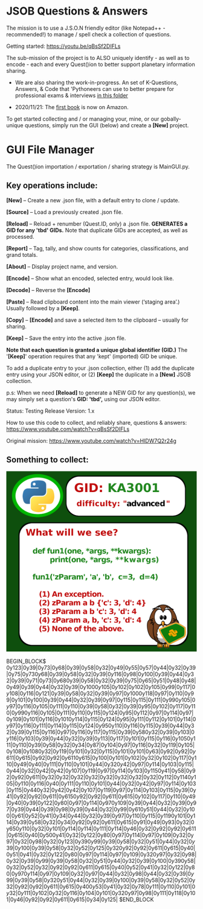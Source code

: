 # JSOB Questions & Answers

The mission is to use a J.S.O.N friendly editor (like Notepad++ - recommended!) to manage / spell check a collection of questions.

Getting started: https://youtu.be/qBsSf2DIFLs

The sub-mission of the project is to ALSO uniquely identify - as well as to encode - each and every Quest()ion to better support planetary information sharing.

- We are also sharing the work-in-progress. An set of K-Questions, Answers, & Code that 'Pythoneers can use to better prepare for professional exams & interviews [in this folder](https://github.com/Python3-Training/DatMan/tree/master/QuestJSOB/KASeries/KA9000)

- 2020/11/21: The [first book](https://www.amazon.com/dp/B08NYZ99PS) is now on Amazon.

To get started collecting and / or managing your, mine, or our gobally-unique questions, simply run the GUI (below) and create a **[New]** project.

# GUI File Manager
The Quest()ion importation / exportation / sharing strategy is MainGUI.py.

## Key operations include:

**[New]** – Create a new .json file, with a default entry to clone / update.

**[Source]** – Load a previously created .json file.

**[Reload]** – Reload + renumber (Quest.ID, only) a .json file. **GENERATES a GID for any 'tbd' GIDs.**  Note that duplicate GIDs are accepted, as well as processed. 

**[Report]** – Tag, tally, and show counts for categories, classifications, and grand totals.

**[About]** – Display project name, and version.

**[Encode]** – Show what an encoded, selected entry, would look like.

**[Decode]** – Reverse the **[Encode]**

**[Paste]** – Read clipboard content into the main viewer (‘staging area’.) Usually followed by a **[Keep]**.

**[Copy]** – **[Encode]** and save a selected item to the clipboard – usually for sharing.

**[Keep]** – Save the entry into the active .json file.

**Note that each question is granted a unique global identifier (GID.)** The '**[Keep]**' operation requires that any 'kept' (imported) GID be unique. 

To add a duplicate entry to your .json collection, either (1) add the duplicate entry using your JSON editor, or (2) **[Keep]** the duplicate in a **[New]** JSOB collection.

p.s: When we need **[Reload]** to generate a NEW GID for any question(s), we may simply set a question's **GID: 'tbd',** using our JSON editor.

Status: Testing Release
Version: 1.x

How to use this code to collect, and reliably share, questions & answers: https://www.youtube.com/watch?v=qBsSf2DIFLs

Original mission: https://www.youtube.com/watch?v=HIDW7Q2r24g

## Something to collect:

![GID: KA3001](./Images/2020_10_13_KA3001.png)

BEGIN_BLOCK$
0y123|0y39|0y73|0y68|0y39|0y58|0y32|0y49|0y55|0y57|0y44|0y32|0y39|0y75|0y73$0y68|0y39|0y58|0y32|0y39|0y116|0y98|0y100|0y39|0y44|0y32|0y39|0y71|0y73|0y68$0y39|0y58|0y32|0y39|0y75|0y65|0y51|0y48|0y48|0y49|0y39|0y44|0y32|0y39|0y100$0y105|0y102|0y102|0y105|0y99|0y117|0y108|0y116|0y121|0y39|0y58|0y32|0y39|0y97|0y100$0y118|0y97|0y110|0y99|0y101|0y100|0y39|0y44|0y32|0y39|0y97|0y115|0y115|0y111|0y99$0y105|0y97|0y116|0y105|0y111|0y110|0y39|0y58|0y32|0y39|0y95|0y102|0y117|0y110|0y99$0y116|0y105|0y111|0y110|0y115|0y124|0y95|0y112|0y97|0y114|0y97|0y109|0y101|0y116|0y101$0y114|0y115|0y124|0y95|0y111|0y112|0y101|0y114|0y97|0y116|0y111|0y114|0y115|0y124|0y95$0y110|0y116|0y115|0y39|0y44|0y32|0y39|0y115|0y116|0y97|0y116|0y117|0y115|0y39|0y58$0y32|0y39|0y103|0y116|0y103|0y39|0y44|0y32|0y39|0y113|0y117|0y101|0y115|0y116|0y105$0y111|0y110|0y39|0y58|0y32|0y34|0y87|0y104|0y97|0y116|0y32|0y119|0y105|0y108|0y108$0y32|0y119|0y101|0y32|0y115|0y101|0y101|0y63|0y92|0y92|0y611|0y615|0y92|0y92|0y611$0y615|0y100|0y101|0y102|0y32|0y102|0y117|0y110|0y49|0y40|0y111|0y110|0y101|0y44|0y32$0y42|0y97|0y114|0y103|0y115|0y44|0y32|0y42|0y42|0y107|0y119|0y97|0y114|0y103|0y115$0y41|0y58|0y92|0y92|0y611|0y32|0y32|0y32|0y32|0y32|0y32|0y32|0y32|0y112|0y114$0y105|0y110|0y116|0y40|0y111|0y110|0y101|0y44|0y32|0y42|0y97|0y114|0y103|0y115|0y44$0y32|0y42|0y42|0y107|0y119|0y97|0y114|0y103|0y115|0y39|0y41|0y92|0y92|0y611|0y615$0y92|0y92|0y611|0y615|0y102|0y117|0y110|0y49|0y40|0y39|0y122|0y80|0y97|0y114|0y97$0y109|0y39|0y44|0y32|0y39|0y97|0y39|0y44|0y39|0y98|0y39|0y44|0y32|0y99|0y61$0y51|0y44|0y32|0y100|0y61|0y52|0y41|0y34|0y44|0y32|0y39|0y97|0y110|0y115|0y119$0y101|0y114|0y39|0y58|0y32|0y34|0y92|0y92|0y611|0y615|0y91|0y49|0y93|0y32|0y65$0y110|0y32|0y101|0y114|0y114|0y111|0y114|0y46|0y32|0y92|0y92|0y611|0y615|0y40|0y50$0y41|0y32|0y122|0y80|0y97|0y114|0y97|0y109|0y32|0y97|0y32|0y98|0y32|0y123|0y39$0y99|0y39|0y58|0y32|0y51|0y44|0y32|0y39|0y100|0y39|0y58|0y32|0y52|0y125|0y32$0y92|0y92|0y611|0y615|0y40|0y51|0y41|0y32|0y122|0y80|0y97|0y114|0y97|0y109|0y32$0y97|0y32|0y98|0y32|0y39|0y99|0y39|0y58|0y32|0y51|0y44|0y32|0y39|0y100|0y39$0y58|0y32|0y52|0y32|0y92|0y92|0y611|0y615|0y40|0y52|0y41|0y32|0y122|0y80|0y97$0y114|0y97|0y109|0y32|0y97|0y44|0y32|0y98|0y44|0y32|0y39|0y99|0y39|0y58|0y32$0y51|0y44|0y32|0y39|0y100|0y39|0y58|0y32|0y52|0y32|0y92|0y92|0y611|0y615|0y40$0y53|0y41|0y32|0y78|0y111|0y110|0y101|0y32|0y111|0y102|0y32|0y116|0y104|0y101|0y32$0y97|0y98|0y111|0y118|0y101|0y46|0y92|0y92|0y611|0y615|0y34|0y125|
$END_BLOCK

